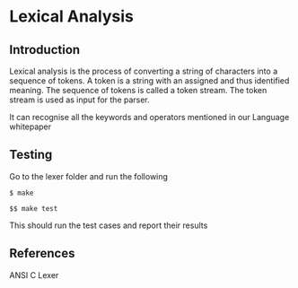 # Lexical Analysis

## Introduction

Lexical analysis is the process of converting a string of characters into a sequence of tokens. A token is a string with an assigned and thus identified meaning. The sequence of tokens is called a token stream. The token stream is used as input for the parser.

It can recognise all the keywords and operators mentioned in our Language whitepaper

## Testing

Go to the lexer folder and run the following

    $ make

    $$ make test

This should run the test cases and report their results

## References

ANSI C Lexer